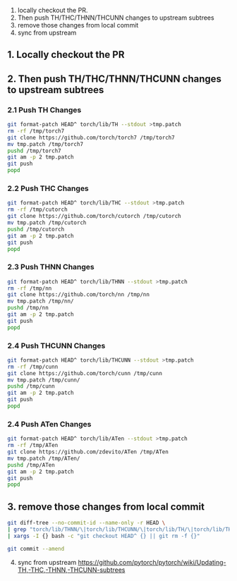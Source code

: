 1. locally checkout the PR.
2. Then push TH/THC/THNN/THCUNN changes to upstream subtrees
3. remove those changes from local commit
4. sync from upstream


## 1. Locally checkout the PR

## 2. Then push TH/THC/THNN/THCUNN changes to upstream subtrees

### 2.1 Push TH Changes

```bash
git format-patch HEAD^ torch/lib/TH --stdout >tmp.patch
rm -rf /tmp/torch7
git clone https://github.com/torch/torch7 /tmp/torch7
mv tmp.patch /tmp/torch7
pushd /tmp/torch7
git am -p 2 tmp.patch
git push
popd
```

### 2.2 Push THC Changes

```bash
git format-patch HEAD^ torch/lib/THC --stdout >tmp.patch
rm -rf /tmp/cutorch
git clone https://github.com/torch/cutorch /tmp/cutorch
mv tmp.patch /tmp/cutorch
pushd /tmp/cutorch
git am -p 2 tmp.patch
git push
popd
```

### 2.3 Push THNN Changes

```bash
git format-patch HEAD^ torch/lib/THNN --stdout >tmp.patch
rm -rf /tmp/nn
git clone https://github.com/torch/nn /tmp/nn
mv tmp.patch /tmp/nn/
pushd /tmp/nn
git am -p 2 tmp.patch
git push
popd
```

### 2.4 Push THCUNN Changes

```bash
git format-patch HEAD^ torch/lib/THCUNN --stdout >tmp.patch
rm -rf /tmp/cunn
git clone https://github.com/torch/cunn /tmp/cunn
mv tmp.patch /tmp/cunn/
pushd /tmp/cunn
git am -p 2 tmp.patch
git push
popd
```

### 2.4 Push ATen Changes

```bash
git format-patch HEAD^ torch/lib/ATen --stdout >tmp.patch
rm -rf /tmp/ATen
git clone https://github.com/zdevito/ATen /tmp/ATen
mv tmp.patch /tmp/ATen/
pushd /tmp/ATen
git am -p 2 tmp.patch
git push
popd
```

## 3. remove those changes from local commit

```bash
git diff-tree --no-commit-id --name-only -r HEAD \
| grep "torch/lib/THNN/\|torch/lib/THCUNN/\|torch/lib/TH/\|torch/lib/THC/" \
| xargs -I {} bash -c "git checkout HEAD^ {} || git rm -f {}"

git commit --amend
```

4. sync from upstream
https://github.com/pytorch/pytorch/wiki/Updating-TH,-THC,-THNN,-THCUNN-subtrees